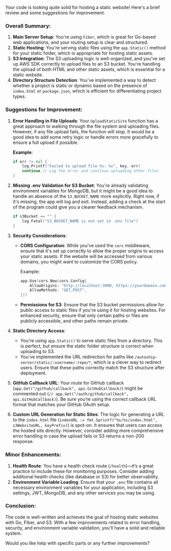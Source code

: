 Your code is looking quite solid for hosting a static website! Here's a brief review and some suggestions for improvement.

### Overall Summary:

1. **Main Server Setup**: You're using `Fiber`, which is great for Go-based web applications, and your routing setup is clear and structured.
2. **Static Hosting**: You're serving static files using the `app.Static()` method for your static folder, which is appropriate for hosting static assets.
3. **S3 Integration**: The S3 uploading logic is well-organized, and you've set up AWS SDK correctly to upload files to an S3 bucket. You're handling the upload of both HTML and other static assets, which is essential for a static website.
4. **Directory Structure Detection**: You've implemented a way to detect whether a project is static or dynamic based on the presence of `index.html` or `package.json`, which is efficient for differentiating project types.

### Suggestions for Improvement:

1. **Error Handling in File Uploads**: Your `UploadStaticSite` function has a great approach to walking through the file system and uploading files. However, if any file upload fails, the function will stop. It would be a good idea to add some retry logic or handle errors more gracefully to ensure a full upload if possible.

   **Example**:

   ```go
   if err != nil {
       log.Printf("Failed to upload file %s: %v", key, err)
       continue // Log the error and continue uploading other files
   }
   ```

2. **Missing .env Validation for S3 Bucket**: You're already validating environment variables for MongoDB, but it might be a good idea to handle an absence of the `S3_BUCKET_NAME` more explicitly. Right now, if it's missing, the app will log and exit. Instead, adding a check at the start of the program could give you a clearer feedback mechanism.

   ```go
   if s3Bucket == "" {
       log.Fatal("S3_BUCKET_NAME is not set in .env file")
   }
   ```

3. **Security Considerations**:

   * **CORS Configuration**: While you've used the `cors` middleware, ensure that it's set up correctly to allow the proper origins to access your static assets. If the website will be accessed from various domains, you might want to customize the CORS policy.

     Example:

     ```go
     app.Use(cors.New(cors.Config{
         AllowOrigins: "http://localhost:3000, https://yourdomain.com", // Customize as needed
         AllowMethods: "GET,POST",
     }))
     ```

   * **Permissions for S3**: Ensure that the S3 bucket permissions allow for public access to static files if you're using it for hosting websites. For enhanced security, ensure that only certain paths or files are publicly accessible, and other paths remain private.

4. **Static Directory Access**:

   * You're using `app.Static()` to serve static files from a directory. This is perfect, but ensure the static folder structure is correct when uploading to S3.
   * You've implemented the URL redirection for paths like `/autoship-server/static/:username/:repo/*`, which is a clever way to redirect users. Ensure that these paths correctly match the S3 structure after deployment.

5. **GitHub Callback URL**: Your route for GitHub callback (`app.Get("/github/callback", api.GitHubCallback)`) might be commented out (`// app.Get("/auth/github/callback", api.GitHubCallback)`). Be sure you’re using the correct callback URL format that matches your GitHub OAuth setup.

6. **Custom URL Generation for Static Sites**: The logic for generating a URL to the `index.html` file (`indexURL := fmt.Sprintf("%s/%s/index.html", s3WebsiteURL, keyPrefix)`) is spot-on. It ensures that users can access the hosted site directly. However, consider adding more comprehensive error handling in case the upload fails or S3 returns a non-200 response.

### Minor Enhancements:

1. **Health Route**: You have a health check route (`/health`)—it’s a great practice to include these for monitoring purposes. Consider adding additional health checks (like database or S3) for better observability.
2. **Environment Variable Loading**: Ensure that your `.env` file contains all necessary environment variables for your application, including S3 settings, JWT, MongoDB, and any other services you may be using.

### Conclusion:

The code is well-written and achieves the goal of hosting static websites with Go, Fiber, and S3. With a few improvements related to error handling, security, and environment variable validation, you’ll have a solid and reliable system.

Would you like help with specific parts or any further improvements?
